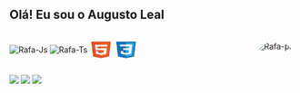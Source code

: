 ## Olá! Eu sou o Augusto Leal


<div style="display: inline_block"><br>
  <img align="center" alt="Rafa-Js" height="30" width="40" <img 
  src="https://cdn.jsdelivr.net/gh/devicons/devicon/icons/c/c-plain.svg" />
  <img align="center" alt="Rafa-Ts" height="30" width="40" <img src="https://cdn.jsdelivr.net/gh/devicons/devicon/icons/java/java-original.svg" />
  <img align="center" alt="Rafa-HTML" height="30" width="40" src="https://raw.githubusercontent.com/devicons/devicon/master/icons/html5/html5-original.svg">
  <img align="center" alt="Rafa-CSS" height="30" width="40" src="https://raw.githubusercontent.com/devicons/devicon/master/icons/css3/css3-original.svg">
 
  <img align="right" alt="Rafa-pic" height="150" style="border-radius:50px;" src="https://cdn.discordapp.com/attachments/597270060280709151/1085698449820880896/1661454364132.jpg">
</div>
  
  ##
 
<div> 
  <a href="https://www.instagram.com/gutodsl_/" target="_blank"><img src="https://img.shields.io/badge/-Instagram-%23E4405F?style=for-the-badge&logo=instagram&logoColor=white" target="_blank"></a>
  <a href = "mailto:augustodossantosleal@gmail.com"><img src="https://img.shields.io/badge/-Gmail-%23333?style=for-the-badge&logo=gmail&logoColor=white" target="_blank"></a>
  <a href="https://www.linkedin.com/in/augusto--leal/"><img src="https://img.shields.io/badge/-LinkedIn-%230077B5?style=for-the-badge&logo=linkedin&logoColor=white" target="_blank"></a> 
  
</div>
